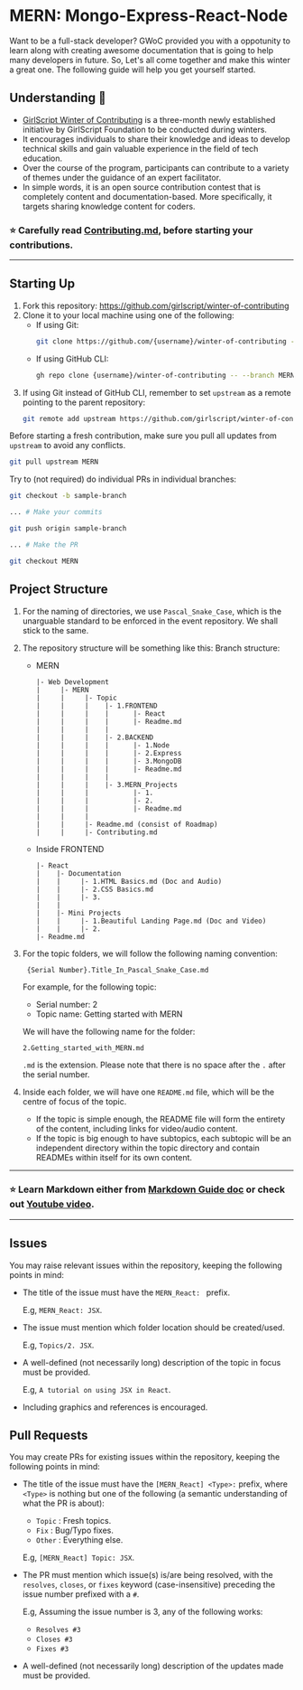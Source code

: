# MERN: Mongo-Express-React-Node

Want to be a full-stack developer? GWoC provided you with a oppotunity to learn along with creating awesome documentation that is going to help many developers in future. So, Let's all come together and make this winter a great one. The following guide will help you get yourself started.

## Understanding 🚀

- [GirlScript Winter of Contributing](https://gwoc.girlscript.tech/) is a three-month newly established initiative by GirlScript Foundation to be conducted during winters.
- It encourages individuals to share their knowledge and ideas to develop technical skills and gain valuable experience in the field of tech education.
- Over the course of the program, participants can contribute to a variety of themes under the guidance of an expert facilitator.
- In simple words, it is an open source contribution contest
  that is completely content and documentation-based. More
  specifically, it targets sharing knowledge content for coders.

### ⭐ Carefully read [Contributing.md](https://github.com/girlscript/winter-of-contributing/blob/MERN/Web_Development/MERN/Contributing.md#contribution-guide-for-mern), before starting your contributions.

---

## Starting Up

1. Fork this repository: https://github.com/girlscript/winter-of-contributing
2. Clone it to your local machine using one of the following:
   - If using Git:
     ```bash
     git clone https://github.com/{username}/winter-of-contributing --branch MERN
     ```
   - If using GitHub CLI:
     ```bash
     gh repo clone {username}/winter-of-contributing -- --branch MERN
     ```
3. If using Git instead of GitHub CLI, remember to set `upstream`
   as a remote pointing to the parent repository:
   ```bash
   git remote add upstream https://github.com/girlscript/winter-of-contributing
   ```

Before starting a fresh contribution, make sure you pull all
updates from `upstream` to avoid any conflicts.

```bash
git pull upstream MERN
```

Try to (not required) do individual PRs in individual branches:

```bash
git checkout -b sample-branch

... # Make your commits

git push origin sample-branch

... # Make the PR

git checkout MERN
```

## Project Structure

1.  For the naming of directories, we use `Pascal_Snake_Case`, which is the unarguable standard to be enforced in the event repository. We shall stick to the same.

2.  The repository structure will be something like this:
    Branch structure:

    - MERN

      ```
      |- Web Development
      |     |- MERN
      |     |     |- Topic
      |     |     |    |- 1.FRONTEND
      |     |     |    |      |- React
      |     |     |    |      |- Readme.md
      |     |     |    |
      |     |     |    |- 2.BACKEND
      |     |     |    |      |- 1.Node
      |     |     |    |      |- 2.Express
      |     |     |    |      |- 3.MongoDB
      |     |     |    |      |- Readme.md
      |     |     |    |
      |     |     |    |- 3.MERN_Projects
      |     |     |           |- 1.
      |     |     |           |- 2.
      |     |     |           |- Readme.md
      |     |     |
      |     |     |- Readme.md (consist of Roadmap)
      |     |     |- Contributing.md

      ```

    - Inside FRONTEND

      ```
      |- React
      |    |- Documentation
      |    |     |- 1.HTML Basics.md (Doc and Audio)
      |    |     |- 2.CSS Basics.md
      |    |     |- 3.
      |    |
      |    |- Mini Projects
      |    |     |- 1.Beautiful Landing Page.md (Doc and Video)
      |    |     |- 2.
      |- Readme.md

      ```

3.  For the topic folders, we will follow the following naming convention:

    ```
     {Serial Number}.Title_In_Pascal_Snake_Case.md
    ```

    For example, for the following topic:

    - Serial number: 2
    - Topic name: Getting started with MERN

    We will have the following name for the folder:

    ```
    2.Getting_started_with_MERN.md
    ```

    `.md` is the extension. Please note that there is no space
    after the `.` after the serial number.

4.  Inside each folder, we will have one `README.md` file, which
    will be the centre of focus of the topic.

    - If the topic is simple enough, the README file will form
      the entirety of the content, including links for video/audio content.
    - If the topic is big enough to have subtopics, each subtopic
      will be an independent directory within the topic directory
      and contain READMEs within itself for its own content.

---

### ⭐ Learn Markdown either from [Markdown Guide doc](https://www.markdownguide.org/basic-syntax/) or check out [Youtube video](https://www.youtube.com/watch?v=2JE66WFpaII).

---

## Issues

You may raise relevant issues within the repository, keeping
the following points in mind:

- The title of the issue must have the `MERN_React: ` prefix.

  E.g, `MERN_React: JSX`.

- The issue must mention which folder location should be
  created/used.

  E.g, `Topics/2. JSX`.

- A well-defined (not necessarily long) description of the
  topic in focus must be provided.

  E.g, `A tutorial on using JSX in React`.

- Including graphics and references is encouraged.

## Pull Requests

You may create PRs for existing issues within the repository, keeping
the following points in mind:

- The title of the issue must have the `[MERN_React] <Type>:` prefix,
  where `<Type>` is nothing but one of the following (a semantic
  understanding of what the PR is about):

  - `Topic` : Fresh topics.
  - `Fix` : Bug/Typo fixes.
  - `Other` : Everything else.

  E.g, `[MERN_React] Topic: JSX`.

- The PR must mention which issue(s) is/are being resolved, with
  the `resolves`, `closes`, or `fixes` keyword (case-insensitive) preceding the
  issue number prefixed with a `#`.

  E.g, Assuming the issue number is 3, any of the following works:

  - `Resolves #3`
  - `Closes #3`
  - `Fixes #3`

- A well-defined (not necessarily long) description of the
  updates made must be provided.
